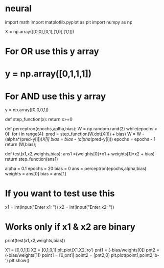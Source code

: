 # neural
import math
import matplotlib.pyplot as plt
import numpy as np

X = np.array([[0,0],[0,1],[1,0],[1,1]])
# For OR use this y array
# y = np.array([0,1,1,1])
# For AND use this y array
y = np.array([0,0,0,1])
 
def step_function(x):
    return x>=0
 
def perceptron(epochs,aplha,bias):
    W = np.random.rand(2)
    while(epochs > 0):
        for i in range(4):
            pred = step_function(W.dot(X[i]) + bias)
            W = W - (alpha*(pred-y[i]))*X[i]
            bias = bias - (alpha*(pred-y[i]))
        epochs = epochs - 1
    return (W,bias);
 
def test(x1,x2,weights,bias):
    ans1 =(weights[0]*x1 + weights[1]*x2 + bias)
    return step_function(ans1)
 
 
alpha = 0.1
epochs = 20
bias = 0
ans = perceptron(epochs,alpha,bias)
weights = ans[0]
bias = ans[1]
 
# If you want to test use this
x1 = int(input("Enter x1: "))
x2 = int(input("Enter x2: "))
# Works only if x1 & x2 are binary
print(test(x1,x2,weights,bias))
 
X1 = [0,0,1,1]
X2 = [0,1,0,1]
plt.plot(X1,X2,'ro')
pnt1 = (-bias/weights[0])
pnt2 = (-bias/weights[1])
point1 = [0,pnt1]
point2 = [pnt2,0]
plt.plot(point1,point2,'b-')
plt.show()

